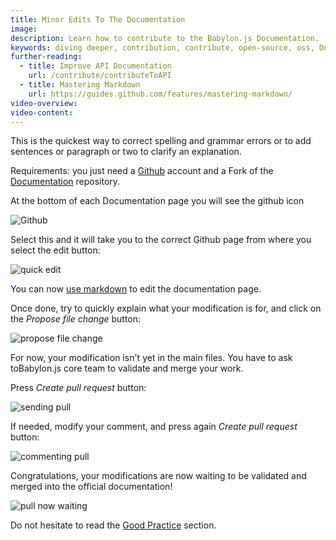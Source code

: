 ```yaml
---
title: Minor Edits To The Documentation
image:
description: Learn how to contribute to the Babylon.js Documentation.
keywords: diving deeper, contribution, contribute, open-source, oss, Documentation, docs, develop
further-reading:
  - title: Improve API Documentation
    url: /contribute/contributeToAPI
  - title: Mastering Markdown
    url: https://guides.github.com/features/mastering-markdown/
video-overview:
video-content:
---
```


This is the quickest way to correct spelling and grammar errors or to add sentences or paragraph or two to clarify an explanation.

Requirements: you just need a [Github](https://github.com) account and a Fork of  the [Documentation](https://github.com/BabylonJS/Documentation) repository.

At the bottom of each Documentation page you will see the github icon

![Github](/img/contribute/GitHub-Mark.png)

Select this and it will take you to the correct Github page from where you select the edit button:

![quick edit](/img/contribute/documentation/easy-edit.png)

You can now [use markdown](https://guides.github.com/features/mastering-markdown/) to edit the documentation page.

Once done, try to quickly explain what your modification is for, and click on the _Propose file change_ button:

![propose file change](/img/contribute/documentation/easy-submit.png)

For now, your modification isn't yet in the main files. You have to ask toBabylon.js core team to validate and merge your work.

Press _Create pull request_ button:

![sending pull](/img/contribute/documentation/easy-pull.png)

If needed, modify your comment, and press again _Create pull request_ button:

![commenting pull](/img/contribute/documentation/easy-pull2.png)

Congratulations, your modifications are now waiting to be validated and merged into the official documentation!

![pull now waiting](/img/contribute/documentation/easy-pull-waiting.png)

Do not hesitate to read the [Good Practice](/How_to/contribute/add_to_docs#good-practices) section.